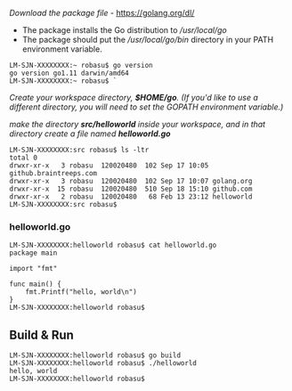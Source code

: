 
*Download the package file* -
https://golang.org/dl/

- The package installs the Go distribution to */usr/local/go*
- The package should put the */usr/local/go/bin* directory in your PATH environment variable. 

```
LM-SJN-XXXXXXXX:~ robasu$ go version
go version go1.11 darwin/amd64
LM-SJN-XXXXXXXX:~ robasu$ `
```

*Create your workspace directory, **$HOME/go**. (If you'd like to use a different directory, you will need to set the GOPATH environment variable.)*

*make the directory **src/helloworld** inside your workspace, and in that directory create a file named **helloworld.go***

```
LM-SJN-XXXXXXXX:src robasu$ ls -ltr
total 0
drwxr-xr-x   3 robasu  120020480  102 Sep 17 10:05 github.braintreeps.com
drwxr-xr-x   3 robasu  120020480  102 Sep 17 10:07 golang.org
drwxr-xr-x  15 robasu  120020480  510 Sep 18 15:10 github.com
drwxr-xr-x   2 robasu  120020480   68 Feb 13 23:12 helloworld
LM-SJN-XXXXXXXX:src robasu$ 
```

### helloworld.go
```
LM-SJN-XXXXXXXX:helloworld robasu$ cat helloworld.go 
package main

import "fmt"

func main() {
	fmt.Printf("hello, world\n")
}
LM-SJN-XXXXXXXX:helloworld robasu$ 
```

## Build & Run

```
LM-SJN-XXXXXXXX:helloworld robasu$ go build
LM-SJN-XXXXXXXX:helloworld robasu$ ./helloworld 
hello, world
LM-SJN-XXXXXXXX:helloworld robasu$ 
```
